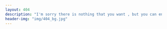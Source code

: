```yaml
---
layout: 404
description: "I'm sorry there is nothing that you want , but you can enjoy the scenery here ..."
header-img: "img/404_bg.jpg"
---
```

